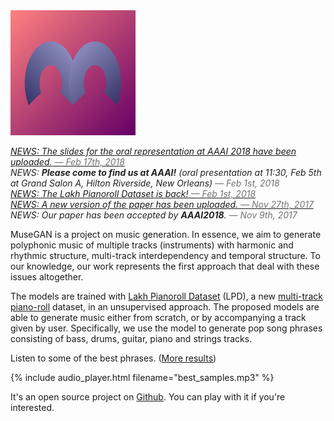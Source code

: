 <img src="figs/logo.png" alt="logo" width="200" height="200" />

<p style="color:#222;">
  <em><a class="invisible-link" href="pdf/musegan-aaai2018-slides.pdf">NEWS: The slides for the oral representation at AAAI 2018 have been uploaded.<span style="color:#727272"> &mdash; Feb 17th, 2018</span></a></em><br>
  <em>NEWS: <strong>Please come to find us at AAAI!</strong> (oral presentation at 11:30, Feb 5th at Grand Salon A, Hilton Riverside, New Orleans)<span style="color:#727272"> &mdash; Feb 1st, 2018</span></em><br>
  <em><a class="invisible-link" href="dataset.md">NEWS: The Lakh Pianoroll Dataset is back!<span style="color:#727272"> &mdash; Feb 1st, 2018</span></a></em><br>
  <em><a class="invisible-link" href="http://arxiv.org/abs/1709.06298">NEWS: A new version of the paper has been uploaded.<span style="color:#727272"> &mdash; Nov 27th, 2017</span></a></em><br>
  <em>NEWS: Our paper has been accepted by <strong>AAAI2018</strong>.<span style="color:#727272"> &mdash; Nov 9th, 2017</span></em>
</p>

MuseGAN is a project on music generation.
In essence, we aim to generate polyphonic music of multiple tracks (instruments) with harmonic and rhythmic structure, multi-track interdependency and temporal structure.
To our knowledge, our work represents the first approach that deal with these issues altogether.

The models are trained with [Lakh Pianoroll Dataset](dataset.md) (LPD), a new [multi-track piano-roll](data.md#multitrack) dataset, in an unsupervised approach.
The proposed models are able to generate music either from scratch, or by accompanying a track given by user.
Specifically, we use the model to generate pop song phrases consisting of bass, drums, guitar, piano and strings tracks.

Listen to some of the best phrases. ([More results](results.md))

{% include audio_player.html filename="best_samples.mp3" %}

It's an open source project on [Github](https://github.com/salu133445/musegan).
You can play with it if you're interested.
